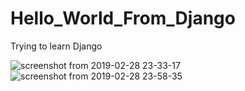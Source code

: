 # Hello_World_From_Django
Trying to learn Django

![screenshot from 2019-02-28 23-33-17](https://user-images.githubusercontent.com/39271244/53588334-e85ce700-3bb6-11e9-9487-f21c7a92992c.png)
![screenshot from 2019-02-28 23-58-35](https://user-images.githubusercontent.com/39271244/53588339-eabf4100-3bb6-11e9-8958-d6fb34f8046f.png)
